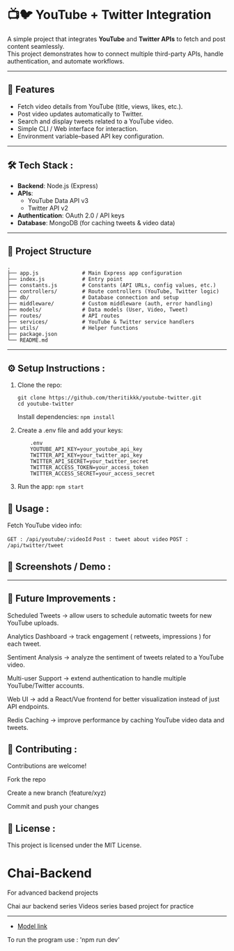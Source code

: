 

# 📺🐦 YouTube + Twitter Integration

A simple project that integrates **YouTube** and **Twitter APIs** to fetch and post content seamlessly.  
This project demonstrates how to connect multiple third-party APIs, handle authentication, and automate workflows.



---



## 🚀 Features
- Fetch video details from YouTube (title, views, likes, etc.).
- Post video updates automatically to Twitter.
- Search and display tweets related to a YouTube video.
- Simple CLI / Web interface for interaction.
- Environment variable–based API key configuration.



---



## 🛠️ Tech Stack :
- **Backend**: Node.js (Express)
- **APIs**:  
  - YouTube Data API v3  
  - Twitter API v2
- **Authentication**: OAuth 2.0 / API keys
- **Database**: MongoDB (for caching tweets & video data)



---


## 📂 Project Structure

```
.
├── app.js              # Main Express app configuration
├── index.js            # Entry point
├── constants.js        # Constants (API URLs, config values, etc.)
├── controllers/        # Route controllers (YouTube, Twitter logic)
├── db/                 # Database connection and setup
├── middleware/         # Custom middleware (auth, error handling)
├── models/             # Data models (User, Video, Tweet)
├── routes/             # API routes
├── services/           # YouTube & Twitter service handlers
├── utils/              # Helper functions
├── package.json
└── README.md
```





---



## ⚙️ Setup Instructions : 

1. Clone the repo:
    ```
    git clone https://github.com/theritikkk/youtube-twitter.git
    cd youtube-twitter
    ```
    Install dependencies: 
        ``` npm install ```

2. Create a .env file and add your keys:
    ```
        .env
        YOUTUBE_API_KEY=your_youtube_api_key
        TWITTER_API_KEY=your_twitter_api_key
        TWITTER_API_SECRET=your_twitter_secret
        TWITTER_ACCESS_TOKEN=your_access_token
        TWITTER_ACCESS_SECRET=your_access_secret
    ```

3. Run the app: 
    ```npm start```



## 🧪 Usage : 
Fetch YouTube video info:

``` GET : /api/youtube/:videoId ```
``` Post : tweet about video ```
``` POST : /api/twitter/tweet ```


## 📸 Screenshots / Demo :


---



## 🔮 Future Improvements :

Scheduled Tweets → allow users to schedule automatic tweets for new YouTube uploads.

Analytics Dashboard → track engagement ( retweets, impressions ) for each tweet.

Sentiment Analysis → analyze the sentiment of tweets related to a YouTube video.

Multi-user Support → extend authentication to handle multiple YouTube/Twitter accounts.

Web UI → add a React/Vue frontend for better visualization instead of just API endpoints.

Redis Caching → improve performance by caching YouTube video data and tweets.




## 🤝 Contributing : 

Contributions are welcome!

Fork the repo

Create a new branch (feature/xyz)

Commit and push your changes



## 📜 License :
This project is licensed under the MIT License.

# Chai-Backend
For advanced backend projects 

Chai aur backend series
Videos series based project for practice


---



- [Model link](https://app.eraser.io/workspace/QgBDVPcrYVvR1wze0AhG?origin=share)

To run the program use : 'npm run dev'